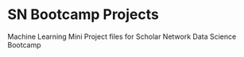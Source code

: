 # SN Bootcamp Projects

Machine Learning Mini Project files for Scholar Network Data Science Bootcamp
